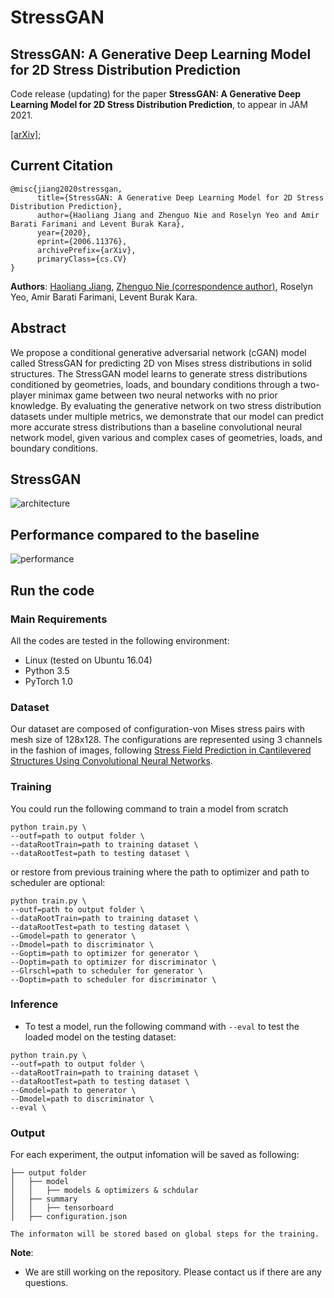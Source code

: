 # StressGAN

## StressGAN: A Generative Deep Learning Model for 2D Stress Distribution Prediction

Code release (updating) for the paper **StressGAN: A Generative Deep Learning Model for 2D Stress Distribution Prediction**, to appear in JAM 2021.

[[arXiv]](https://arxiv.org/abs/2006.11376);

## Current Citation
```
@misc{jiang2020stressgan,
      title={StressGAN: A Generative Deep Learning Model for 2D Stress Distribution Prediction}, 
      author={Haoliang Jiang and Zhenguo Nie and Roselyn Yeo and Amir Barati Farimani and Levent Burak Kara},
      year={2020},
      eprint={2006.11376},
      archivePrefix={arXiv},
      primaryClass={cs.CV}
}
```

**Authors**: [Haoliang Jiang](https://github.com/haoliangjiang), [Zhenguo Nie (correspondence author)](https://github.com/zhenguonie), Roselyn Yeo, Amir Barati Farimani, Levent Burak Kara.


## Abstract
We propose a conditional generative adversarial network (cGAN) model called StressGAN for predicting 2D von Mises stress distributions in solid structures. The StressGAN model learns to generate stress distributions conditioned by geometries, loads, and boundary conditions through a two-player minimax game between two neural networks with no prior knowledge. By evaluating the generative network on two stress distribution datasets under multiple metrics, we demonstrate that our model can predict more accurate stress distributions than a baseline convolutional neural network model, given various and complex cases of geometries, loads, and boundary conditions.


## StressGAN
![architecture](https://github.com/zhenguonie/2020_StressGAN/fig/architecture.png)


## Performance compared to the baseline
![performance](https://github.com/zhenguonie/2020_StressGAN/fig/performance.png)


## Run the code
### Main Requirements
All the codes are tested in the following environment:
* Linux (tested on Ubuntu 16.04)
* Python 3.5
* PyTorch 1.0

### Dataset
Our dataset are composed of configuration-von Mises stress pairs with mesh size of 128x128. The configurations are represented using 3 channels in the fashion of images, following [Stress Field Prediction in Cantilevered Structures Using Convolutional Neural Networks](https://proceedings.asmedigitalcollection.asme.org/computingengineering/article-abstract/20/1/011002/955168/Stress-Field-Prediction-in-Cantilevered-Structures?redirectedFrom=fulltext).

### Training
You could run the following command to train a model from scratch
```
python train.py \
--outf=path to output folder \
--dataRootTrain=path to training dataset \
--dataRootTest=path to testing dataset \
```
or restore from previous training where the path to optimizer and path to scheduler are optional:
```
python train.py \
--outf=path to output folder \
--dataRootTrain=path to training dataset \
--dataRootTest=path to testing dataset \
--Gmodel=path to generator \
--Dmodel=path to discriminator \
--Goptim=path to optimizer for generator \
--Doptim=path to optimizer for discriminator \
--Glrschl=path to scheduler for generator \
--Doptim=path to scheduler for discriminator \
```

### Inference
* To test a model, run the following command with `--eval` to test the loaded model on the testing dataset:
```
python train.py \
--outf=path to output folder \
--dataRootTrain=path to training dataset \
--dataRootTest=path to testing dataset \
--Gmodel=path to generator \
--Dmodel=path to discriminator \
--eval \
```

### Output
For each experiment, the output infomation will be saved as following:
```
├── output folder
│   ├── model
│   │   ├── models & optimizers & schdular
│   ├── summary
│   │   ├── tensorboard
│   ├── configuration.json

The informaton will be stored based on global steps for the training.

```


**Note**: 
* We are still working on the repository. Please contact us if there are any questions.
